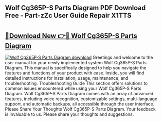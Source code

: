 ## Wolf Cg365P-S Parts Diagram PDF Download Free - Part-zZc User Guide Repair X1TTS

# <h2><a href="http://dfiork.blite.top/?on=Wolf+Cg365P-S+Parts+Diagram">🔗Download New 👉🔴 Wolf Cg365P-S Parts Diagram</a></h2>

[![Wolf Cg365P-S Parts Diagram download](https://i.imgur.com/lujVjoI.png)](http://dfiork.blite.top/?on=Wolf+Cg365P-S+Parts+Diagram)
Greetings and welcome to the user manual for your newly implemented system Wolf Cg365P-S Parts Diagram. This manual is specifically designed to help you navigate the features and functions of your product with ease. Inside, you will find detailed instructions for installation, usage, maintenance, and troubleshooting. Troubleshooting Guide This section offers solutions to common issues encountered while using your Wolf Cg365P-S Parts Diagram. Wolf Cg365P-S Parts Diagram comes with an array of advanced features, including voice recognition, customizable settings, multi-language support, and automatic backups, all accessible through the user interface. Please Share Your Thoughts Wolf Cg365P-S Parts Diagram. Your feedback is invaluable to us. Please share your thoughts and suggestions.
